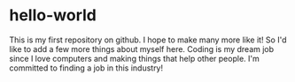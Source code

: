 # hello-world
This is my first repository on github. I hope to make many more like it!
So I'd like to add a few more things about myself here.
Coding is my dream job since I love computers and making things that help other people.
I'm committed to finding a job in this industry!
